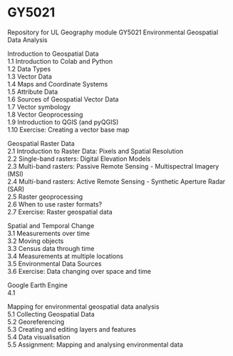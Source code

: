 # GY5021
Repository for UL Geography module GY5021 Environmental Geospatial Data Analysis

Introduction to Geospatial Data  
1.1 Introduction to Colab and Python  
1.2 Data Types  
1.3 Vector Data  
1.4 Maps and Coordinate Systems  
1.5 Attribute Data  
1.6 Sources of Geospatial Vector Data  
1.7 Vector symbology  
1.8 Vector Geoprocessing  
1.9 Introduction to QGIS (and pyQGIS)  
1.10 Exercise: Creating a vector base map  
  
Geospatial Raster Data  
2.1 Introduction to Raster Data: Pixels and Spatial Resolution  
2.2 Single-band rasters: Digital Elevation Models  
2.3 Multi-band rasters: Passive Remote Sensing - Multispectral Imagery (MSI)  
2.4 Multi-band rasters: Active Remote Sensing - Synthetic Aperture Radar (SAR)  
2.5 Raster geoprocessing  
2.6 When to use raster formats?  
2.7 Exercise: Raster geospatial data  
  
Spatial and Temporal Change  
3.1 Measurements over time  
3.2 Moving objects  
3.3 Census data through time  
3.4 Measurements at multiple locations  
3.5 Environmental Data Sources  
3.6 Exercise: Data changing over space and time  
  
Google Earth Engine  
4.1  
  
Mapping for environmental geospatial data analysis  
5.1 Collecting Geospatial Data  
5.2 Georeferencing  
5.3 Creating and editing layers and features  
5.4 Data visualisation  
5.5 Assignment: Mapping and analysing environmental data
